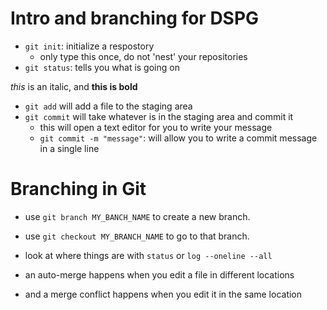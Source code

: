 # Intro and branching for DSPG

- `git init`: initialize a respostory
    - only type this once, do not 'nest' your repositories
- `git status`: tells you what is going on

*this* is an italic, and **this is bold**

- `git add` will add a file to the staging area
- `git commit` will take whatever is in the staging area and 
commit it
    - this will open a text editor for you to write your 
message
    - `git commit -m "message"`: will allow you to write a 
commit message in a single line

# Branching in Git

- use `git branch MY_BANCH_NAME` to create a new branch.
- use `git checkout MY_BRANCH_NAME` to go to that branch.
- look at where things are with `status` or `log --oneline --all`

- an auto-merge happens when you edit a file in different locations
- and a merge conflict happens when you edit it in the same location
